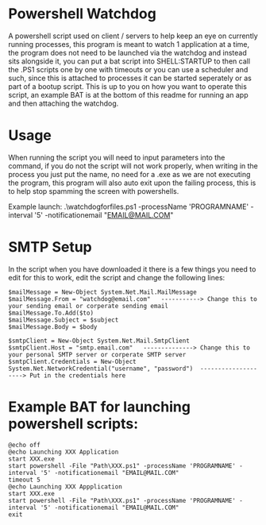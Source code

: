 # Powershell Watchdog
A powershell script used on client / servers to help keep an eye on currently running processes, this program is meant to watch 1 application at a time, the program does not need to be launched via the watchdog and instead sits alongside it, you can put a bat script into SHELL:STARTUP to then call the .PS1 scripts one by one with timeouts or you can use a scheduler and such, since this is attached to processes it can be started seperately or as part of a bootup script. This is up to you on how you want to operate this script, an example BAT is at the bottom of this readme for running an app and then attaching the watchdog.

# Usage

When running the script you will need to input parameters into the command, if you do not the script will not work properly, when writing in the process you just put the name, no need for a .exe as we are not executing the program, this program will also auto exit upon the failing process, this is to help stop spamming the screen with powershells.

Example launch:
.\watchdogforfiles.ps1 -processName 'PROGRAMNAME' -interval '5' -notificationemail "EMAIL@MAIL.COM"

# SMTP Setup
In the script when you have downloaded it there is a few things you need to edit for this to work, edit the script and change the following lines:

	$mailMessage = New-Object System.Net.Mail.MailMessage
	$mailMessage.From = "watchdog@email.com"   -----------> Change this to your sending email or corperate sending email
	$mailMessage.To.Add($to)
	$mailMessage.Subject = $subject
	$mailMessage.Body = $body

	$smtpClient = New-Object System.Net.Mail.SmtpClient
	$smtpClient.Host = "smtp.email.com"   --------------> Change this to your personal SMTP server or corperate SMTP server
	$smtpClient.Credentials = New-Object System.Net.NetworkCredential("username", "password")  --------------------> Put in the credentials here

# Example BAT for launching powershell scripts:

	@echo off
	@echo Launching XXX Application
	start XXX.exe
	start powershell -File "Path\XXX.ps1" -processName 'PROGRAMNAME' -interval '5' -notificationemail "EMAIL@MAIL.COM"
	timeout 5
	@echo Launching XXX Appplication
	start XXX.exe
	start powershell -File "Path\XXX.ps1" -processName 'PROGRAMNAME' -interval '5' -notificationemail "EMAIL@MAIL.COM"
	exit
